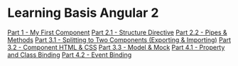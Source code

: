 <h1>Learning Basis Angular 2</h1>

<a href="http://scalaoncloud.blogspot.my/2016/11/angular-2-part-1-my-first-component_81.html">Part 1 - My First Component</a>
<a href="http://scalaoncloud.blogspot.my/2016/11/angular-2-part-21-structure-directive.html">Part 2.1 - Structure Directive</a>
<a href="http://scalaoncloud.blogspot.my/2016/11/angular-2-part-22-pipes-methods.html">Part 2.2 - Pipes & Methods</a>
<a href="http://scalaoncloud.blogspot.my/2016/11/angular-2-part-31-splitting-to-two_21.html">Part 3.1 - Splitting to Two Components (Exporting & Importing)</a>
<a href="http://scalaoncloud.blogspot.my/2016/11/angular-2-part-32-component-html-css_29.html">Part 3.2 - Component HTML & CSS</a>
<a href="http://scalaoncloud.blogspot.my/2016/11/angular-2-part-33-model-mock_22.html">Part 3.3 - Model & Mock</a>
<a href="http://scalaoncloud.blogspot.my/2016/11/angular-2-part-41-property-and-class.html">Part 4.1 - Property and Class Binding</a>
<a href="http://scalaoncloud.blogspot.my/2016/11/angular-2-part-42-event-binding.html">Part 4.2 - Event Binding</a>